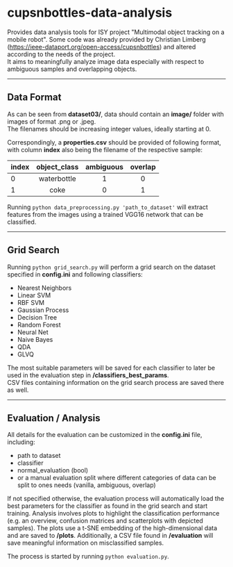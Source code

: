 # cupsnbottles-data-analysis
Provides data analysis tools for ISY project "Multimodal object tracking on a mobile robot".
Some code was already provided by Christian Limberg (https://ieee-dataport.org/open-access/cupsnbottles) and altered according to the needs of the project.  
It aims to meaningfully analyze image data especially with respect to ambiguous samples and overlapping objects.

---

## Data Format
As can be seen from **dataset03/**, data should contain an **image/** folder with images of format .png or .jpeg.  
The filenames should be increasing integer values, ideally starting at 0.

Correspondingly, a **properties.csv** should be provided of following format, with column **index** also being the filename of the respective sample:

| index  | object_class  | ambiguous | overlap  |
| ------ |:-------------:| :--------:| :------: |
| 0      | waterbottle   | 1         | 0        |
| 1      | coke          | 0         | 1        |

Running `python data_preprocessing.py 'path_to_dataset'` will extract features from the images using a trained VGG16 network that can be classified.

---

## Grid Search

Running `python grid_search.py` will perform a grid search on the dataset specified in **config.ini** and following classifiers:  
* Nearest Neighbors
* Linear SVM
* RBF SVM
* Gaussian Process
* Decision Tree
* Random Forest
* Neural Net
* Naive Bayes
* QDA
* GLVQ

The most suitable parameters will be saved for each classifier to later be used in the evaluation step in **/classifiers_best_params**.   
CSV files containing information on the grid search process are saved there as well.

---

## Evaluation / Analysis

All details for the evaluation can be customized in the **config.ini** file, including:
* path to dataset
* classifier
* normal_evaluation (bool)
* or a manual evaluation split where different categories of data can be split to ones needs (vanilla, ambiguous, overlap)

If not specified otherwise, the evaluation process will automatically load the best parameters for the classifier as found in the grid search and start training. Analysis involves plots to highlight the classification performance (e.g. an overview, confusion matrices and scatterplots with depicted samples). The plots use a t-SNE embedding of the high-dimensional data and are saved to **/plots**. Additionally, a CSV file found in **/evaluation** will save meaningful information on misclassified samples.

The process is started by running `python evaluation.py`.
